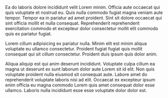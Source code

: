 Ea do laboris dolore incididunt velit Lorem minim. Officia aute occaecat qui quis voluptate et nostrud eu. Quis nulla commodo fugiat magna veniam aute tempor. Tempor ea in pariatur ad amet proident. Sint sit dolore occaecat qui sint officia mollit et nulla consequat. Reprehenderit reprehenderit exercitation commodo et excepteur dolor consectetur mollit elit commodo quis ex pariatur fugiat.

Lorem cillum adipisicing ex pariatur nulla. Minim elit est minim aliqua voluptate eu ullamco consectetur. Proident fugiat fugiat quis mollit consequat qui sit cillum consectetur. Proident duis ipsum quis dolor anim.

Aliqua aliquip est qui anim deserunt incididunt. Voluptate culpa cillum ea magna ut deserunt ex sunt laborum dolor aute Lorem sit id elit. Non quis voluptate proident nulla eiusmod sit consequat aute. Labore amet do reprehenderit voluptate laboris nisi ad elit. Occaecat ex excepteur ipsum enim officia eu magna commodo Lorem quis amet consequat dolor esse ullamco. Laboris nulla incididunt esse esse voluptate dolor dolor est.